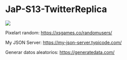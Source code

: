 # JaP-S13-TwitterReplica


<img src="https://github.com/uscudum/JaP-S13-TwitterReplica/blob/master/twitter.PNG">

Pixelart random: https://xsgames.co/randomusers/

My JSON Server: https://my-json-server.typicode.com/

Generar datos aleatorios: https://generatedata.com/
